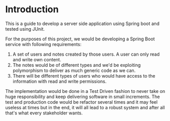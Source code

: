 # Introduction

This is a guide to develop a server side application using Spring boot and tested using JUnit.

For the purposes of this project, we would be developing a Spring Boot service with following requirements:

1. A set of users and notes created by those users. A user can only read and write own content.
2. The notes would be of different types and we'd be exploiting polymorphism to deliver as much generic code as we can. 
3. There will be different types of users who would have access to the information with read and write permissions.

The implementation would be done in a Test Driven fashion to never take on huge responsibility and keep delivering software in small increments. The test and production code would be refactor several times and it may feel useless at times but in the end, it will all lead to a robust system and after all that's what every stakeholder wants.

